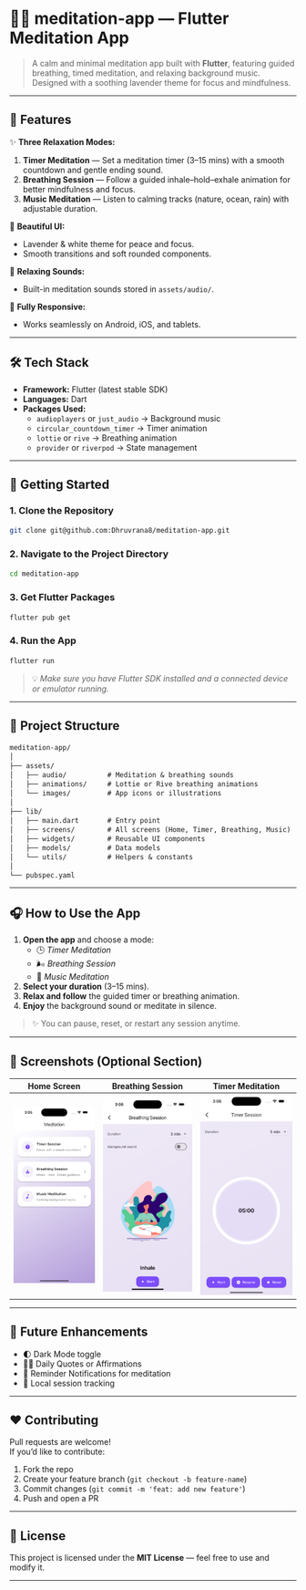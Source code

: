 # 🧘‍♂️ meditation-app — Flutter Meditation App

> A calm and minimal meditation app built with **Flutter**, featuring guided breathing, timed meditation, and relaxing background music.  
> Designed with a soothing lavender theme for focus and mindfulness.

---

## 🌸 Features

✨ **Three Relaxation Modes:**

1. **Timer Meditation** — Set a meditation timer (3–15 mins) with a smooth countdown and gentle ending sound.
2. **Breathing Session** — Follow a guided inhale–hold–exhale animation for better mindfulness and focus.
3. **Music Meditation** — Listen to calming tracks (nature, ocean, rain) with adjustable duration.

🎨 **Beautiful UI:**

- Lavender & white theme for peace and focus.
- Smooth transitions and soft rounded components.

🎵 **Relaxing Sounds:**

- Built-in meditation sounds stored in `assets/audio/`.

📱 **Fully Responsive:**

- Works seamlessly on Android, iOS, and tablets.

---

## 🛠️ Tech Stack

- **Framework:** Flutter (latest stable SDK)
- **Languages:** Dart
- **Packages Used:**
  - `audioplayers` or `just_audio` → Background music
  - `circular_countdown_timer` → Timer animation
  - `lottie` or `rive` → Breathing animation
  - `provider` or `riverpod` → State management

---

## 🚀 Getting Started

### 1. Clone the Repository

```bash
git clone git@github.com:Dhruvrana8/meditation-app.git
```

### 2. Navigate to the Project Directory

```bash
cd meditation-app
```

### 3. Get Flutter Packages

```bash
flutter pub get
```

### 4. Run the App

```bash
flutter run
```

> 💡 _Make sure you have Flutter SDK installed and a connected device or emulator running._

---

## 📁 Project Structure

```
meditation-app/
│
├── assets/
│   ├── audio/          # Meditation & breathing sounds
│   ├── animations/     # Lottie or Rive breathing animations
│   └── images/         # App icons or illustrations
│
├── lib/
│   ├── main.dart       # Entry point
│   ├── screens/        # All screens (Home, Timer, Breathing, Music)
│   ├── widgets/        # Reusable UI components
│   ├── models/         # Data models
│   └── utils/          # Helpers & constants
│
└── pubspec.yaml
```

---

## 🎧 How to Use the App

1. **Open the app** and choose a mode:
   - 🕒 _Timer Meditation_
   - 🌬️ _Breathing Session_
   - 🎵 _Music Meditation_
2. **Select your duration** (3–15 mins).
3. **Relax and follow** the guided timer or breathing animation.
4. **Enjoy** the background sound or meditate in silence.

> ✨ You can pause, reset, or restart any session anytime.

---

## 🎨 Screenshots (Optional Section)

| Home Screen                     | Breathing Session                         | Timer Meditation                  |
| ------------------------------- | ----------------------------------------- | --------------------------------- |
| ![Home](assets/images/Home.png) | ![Breathing](assets/images/Breathing.png) | ![Timer](assets/images/Timer.png) |

---

## 🧩 Future Enhancements

- 🌓 Dark Mode toggle
- 🧘‍♀️ Daily Quotes or Affirmations
- 🔔 Reminder Notifications for meditation
- 💾 Local session tracking

---

## ❤️ Contributing

Pull requests are welcome!  
If you’d like to contribute:

1. Fork the repo
2. Create your feature branch (`git checkout -b feature-name`)
3. Commit changes (`git commit -m 'feat: add new feature'`)
4. Push and open a PR

---

## 📜 License

This project is licensed under the **MIT License** — feel free to use and modify it.

---
